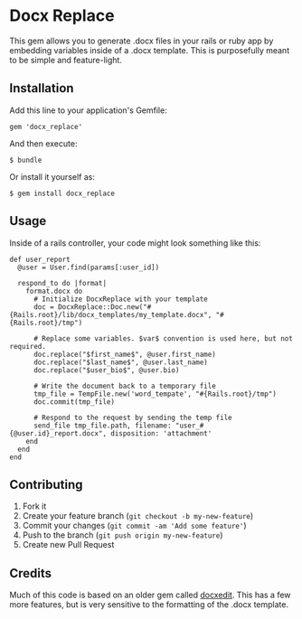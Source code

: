 # Docx Replace

This gem allows you to generate .docx files in your rails or ruby app by
embedding variables inside of a .docx template. This is purposefully
meant to be simple and feature-light.

## Installation

Add this line to your application's Gemfile:

    gem 'docx_replace'

And then execute:

    $ bundle

Or install it yourself as:

    $ gem install docx_replace

## Usage

Inside of a rails controller, your code might look something like this:

    def user_report
      @user = User.find(params[:user_id])

      respond_to do |format|
        format.docx do
          # Initialize DocxReplace with your template
          doc = DocxReplace::Doc.new("#{Rails.root}/lib/docx_templates/my_template.docx", "#{Rails.root}/tmp")

          # Replace some variables. $var$ convention is used here, but not required.
          doc.replace("$first_name$", @user.first_name)
          doc.replace("$last_name$", @user.last_name)
          doc.replace("$user_bio$", @user.bio)
          
          # Write the document back to a temporary file
          tmp_file = TempFile.new('word_tempate', "#{Rails.root}/tmp")
          doc.commit(tmp_file)

          # Respond to the request by sending the temp file
          send_file tmp_file.path, filename: "user_#{@user.id}_report.docx", disposition: 'attachment'
        end
      end
    end


## Contributing

1. Fork it
2. Create your feature branch (`git checkout -b my-new-feature`)
3. Commit your changes (`git commit -am 'Add some feature'`)
4. Push to the branch (`git push origin my-new-feature`)
5. Create new Pull Request

## Credits

Much of this code is based on an older gem called [docxedit](https://github.com/oliamb/docxedit). This has a few more features, but is very sensitive to the formatting of the .docx template.
